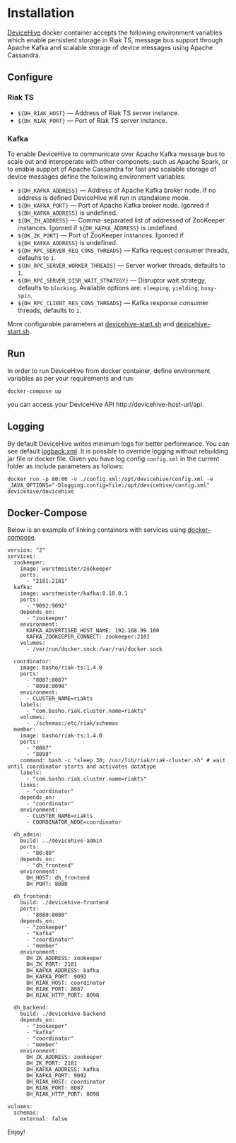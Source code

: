 # Installation
[DeviceHive](https://github.com/devicehive/devicehive-java-server) docker container accepts the following environment variables which enable persistent storage in Riak TS, message bus support through Apache Kafka and scalable storage of device messages using Apache Cassandra.

## Configure 
### Riak TS
* ```${DH_RIAK_HOST}``` — Address of Riak TS server instance. 
* ```${DH_RIAK_PORT}``` — Port of Riak TS server instance.

### Kafka
To enable DeviceHive to communicate over Apache Kafka message bus to scale out and interoperate with other componets, such us Apache Spark, or to enable support of Apache Cassandra for fast and scalable storage of device messages define the following environment variables:
* ```${DH_KAFKA_ADDRESS}``` — Address of Apache Kafka broker node. If no address is defined DeviceHive will run in standalone mode.
* ```${DH_KAFKA_PORT}``` — Port of Apache Kafka broker node. Igonred if ```${DH_KAFKA_ADDRESS}``` is undefined.
* ```${DK_ZH_ADDRESS}``` — Comma-separated list of addressed of ZooKeeper instances. Igonred if ```${DH_KAFKA_ADDRESS}``` is undefined.
* ```${DK_ZK_PORT}``` — Port of ZooKeeper instances. Igonred if ```${DH_KAFKA_ADDRESS}``` is undefined.
* ```${DH_RPC_SERVER_REQ_CONS_THREADS}``` — Kafka request consumer threads, defaults to ```1```.
* ```${DH_RPC_SERVER_WORKER_THREADS}``` — Server worker threads, defaults to ```1```.
* ```${DH_RPC_SERVER_DISR_WAIT_STRATEGY}``` — Disruptor wait strategy, defaults to ```blocking```. Available options are: ```sleeping```, ```yielding```, ```busy-spin```.
* ```${DH_RPC_CLIENT_RES_CONS_THREADS}``` — Kafka response consumer threads, defaults to ```1```.

More configurable parameters at [devicehive-start.sh](devicehive-frontend/devicehive-start.sh) and [devicehive-start.sh](devicehive-backend/devicehive-start.sh).

## Run
In order to run DeviceHive from docker container, define environment variables as per your requirements and run:
```
docker-compose up
```
you can access your DeviceHive API http://devicehive-host-url/api. 


## Logging
By default DeviceHive writes minimum logs for better performance. You can see default [logback.xml](https://github.com/devicehive/devicehive-java-server/blob/development/src/main/resources/logback.xml).
It is possible to override logging without rebuilding jar file or docker file. Given you have log config `config.xml` in the current folder as include parameters as follows:
```
docker run -p 80:80 -v ./config.xml:/opt/devicehive/config.xml -e _JAVA_OPTIONS="-Dlogging.config=file:/opt/devicehive/config.xml" devicehive/devicehive
```

## Docker-Compose

Below is an example of linking containers with services using [docker-compose](https://docs.docker.com/compose/compose-file/#version-2).
```
version: "2"
services:
  zookeeper:
    image: wurstmeister/zookeeper
    ports:
      - "2181:2181"
  kafka:
    image: wurstmeister/kafka:0.10.0.1
    ports:
      - "9092:9092"
    depends_on:
      - "zookeeper"
    environment:
      KAFKA_ADVERTISED_HOST_NAME: 192.168.99.100
      KAFKA_ZOOKEEPER_CONNECT: zookeeper:2181
    volumes:
      - /var/run/docker.sock:/var/run/docker.sock
 
  coordinator:
    image: basho/riak-ts:1.4.0
    ports:
      - "8087:8087"
      - "8098:8098"
    environment:
      - CLUSTER_NAME=riakts
    labels:
      - "com.basho.riak.cluster.name=riakts"
    volumes:
      - ./schemas:/etc/riak/schemas
  member:
    image: basho/riak-ts:1.4.0
    ports:
      - "8087"
      - "8098"
    command: bash -c "sleep 30; /usr/lib/riak/riak-cluster.sh" # wait until coordinator starts and activates datatype
    labels:  
      - "com.basho.riak.cluster.name=riakts"
    links:
      - "coordinator"
    depends_on:
      - "coordinator"
    environment:
      - CLUSTER_NAME=riakts
      - COORDINATOR_NODE=coordinator
  
  dh_admin:
    build: ../devicehive-admin
    ports:
      - "80:80"
    depends_on:
      - "dh_frontend"
    environment:
      DH_HOST: dh_frontend
      DH_PORT: 8080

  dh_frontend:
    build: ./devicehive-frontend
    ports:
      - "8080:8080"
    depends_on:
      - "zookeeper"
      - "kafka"
      - "coordinator"
      - "member"
    environment:
      DH_ZK_ADDRESS: zookeeper
      DH_ZK_PORT: 2181
      DH_KAFKA_ADDRESS: kafka
      DH_KAFKA_PORT: 9092
      DH_RIAK_HOST: coordinator
      DH_RIAK_PORT: 8087
      DH_RIAK_HTTP_PORT: 8098

  dh_backend:
    build: ./devicehive-backend
    depends_on:
      - "zookeeper"
      - "kafka"
      - "coordinator"
      - "member"
    environment:
      DH_ZK_ADDRESS: zookeeper
      DH_ZK_PORT: 2181
      DH_KAFKA_ADDRESS: kafka
      DH_KAFKA_PORT: 9092
      DH_RIAK_HOST: coordinator
      DH_RIAK_PORT: 8087
      DH_RIAK_HTTP_PORT: 8098

volumes:
  schemas:
    external: false
```

Enjoy!




